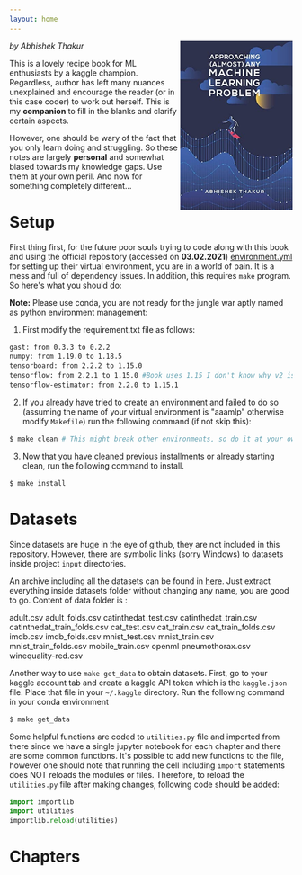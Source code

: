 ```yaml
---
layout: home
---
```


<img src="fig/cover.jpg" align="right" width=200>

*by Abhishek Thakur*


This is a lovely recipe book for ML enthusiasts by a kaggle champion. Regardless, author has left many nuances
unexplained and encourage the reader (or in this case coder) to work out herself. This is my **companion** to fill in
the blanks and clarify certain aspects.

However, one should be wary of the fact that you only learn doing and struggling. So these notes are largely
**personal** and somewhat biased towards my knowledge gaps. Use them at your own peril. And now for something completely
different...


# Setup
First thing first, for the future poor souls trying to code along with this book and using the official repository
(accessed on **03.02.2021**) [environment.yml]( https://github.com/abhishekkrthakur/approachingalmost ) for setting up
their virtual environment, you are in a world of pain. It is a mess and full of dependency issues. In addition, this
requires `make` program. So here's what you should do:

**Note:** Please use conda, you are not ready for the jungle war aptly named as python environment management:

1. First modify the requirement.txt file as follows:

```bash
gast: from 0.3.3 to 0.2.2
numpy: from 1.19.0 to 1.18.5
tensorboard: from 2.2.2 to 1.15.0
tensorflow: from 2.2.1 to 1.15.0 #Book uses 1.15 I don't know why v2 is given
tensorflow-estimator: from 2.2.0 to 1.15.1
```

2. If you already have tried to create an environment and failed to do so (assuming the name of your virtual environment
is "aaamlp" otherwise modify `Makefile`) run the following command (if not skip this):

```bash
$ make clean # This might break other environments, so do it at your own peril
```

3. Now that you have cleaned previous installments or already starting clean, run the following command to install.

```bash
$ make install
```
# Datasets

Since datasets are huge in the eye of github, they are not included in this repository. However, there are symbolic
links (sorry Windows) to datasets inside project `input` directories.

An archive including all the datasets can be found in [here](https://www.kaggle.com/abhishek/aaamlp/). Just extract
everything inside datasets folder without changing any name, you are good to go. Content of data folder is :

adult.csv
adult_folds.csv
catinthedat_test.csv
catinthedat_train.csv
catinthedat_train_folds.csv
cat_test.csv
cat_train.csv
cat_train_folds.csv
imdb.csv
imdb_folds.csv
mnist_test.csv
mnist_train.csv
mnist_train_folds.csv
mobile_train.csv
openml
pneumothorax.csv
winequality-red.csv

Another way to use `make get_data` to obtain datasets. First, go to your kaggle account tab and create a kaggle API
token which is the `kaggle.json` file. Place that file in your `~/.kaggle` directory. Run the following command in your
conda environment

```bash
$ make get_data
```

Some helpful functions are coded to `utilities.py` file and imported from there since we have a single jupyter notebook
for each chapter and there are some common functions. It's possible to add new functions to the file, however one should
note that running the cell including `import` statements does NOT reloads the modules or files. Therefore, to reload the
`utilities.py` file after making changes, following code should be added:

```python
import importlib
import utilities
importlib.reload(utilities)
```

# Chapters



